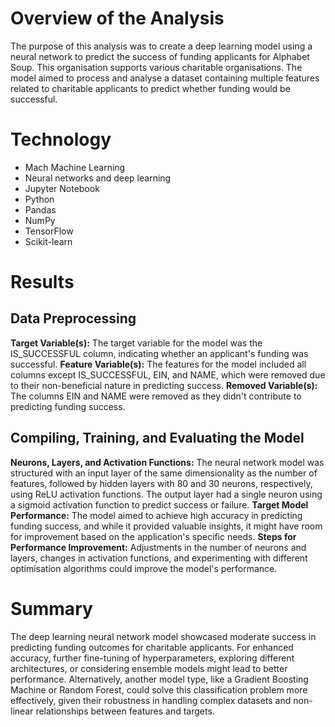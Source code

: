 # Overview of the Analysis
The purpose of this analysis was to create a deep learning model using a neural network to predict the success of funding applicants for Alphabet Soup. This organisation supports various charitable organisations. The model aimed to process and analyse a dataset containing multiple features related to charitable applicants to predict whether funding would be successful.
# Technology
-	Mach Machine Learning
-	Neural networks and deep learning 
-	Jupyter Notebook
-	Python
-	Pandas
-	NumPy
-	TensorFlow
-	Scikit-learn

# Results
## Data Preprocessing
**Target Variable(s):** The target variable for the model was the IS_SUCCESSFUL column, indicating whether an applicant's funding was successful.
**Feature Variable(s):** The features for the model included all columns except IS_SUCCESSFUL, EIN, and NAME, which were removed due to their non-beneficial nature in predicting success.
**Removed Variable(s):** The columns EIN and NAME were removed as they didn't contribute to predicting funding success.
## Compiling, Training, and Evaluating the Model
**Neurons, Layers, and Activation Functions:** The neural network model was structured with an input layer of the same dimensionality as the number of features, followed by hidden layers with 80 and 30 neurons, respectively, using ReLU activation functions. The output layer had a single neuron using a sigmoid activation function to predict success or failure.
**Target Model Performance:** The model aimed to achieve high accuracy in predicting funding success, and while it provided valuable insights, it might have room for improvement based on the application's specific needs.
**Steps for Performance Improvement:** Adjustments in the number of neurons and layers, changes in activation functions, and experimenting with different optimisation algorithms could improve the model's performance.
# Summary
The deep learning neural network model showcased moderate success in predicting funding outcomes for charitable applicants. For enhanced accuracy, further fine-tuning of hyperparameters, exploring different architectures, or considering ensemble models might lead to better performance. Alternatively, another model type, like a Gradient Boosting Machine or Random Forest, could solve this classification problem more effectively, given their robustness in handling complex datasets and non-linear relationships between features and targets.

